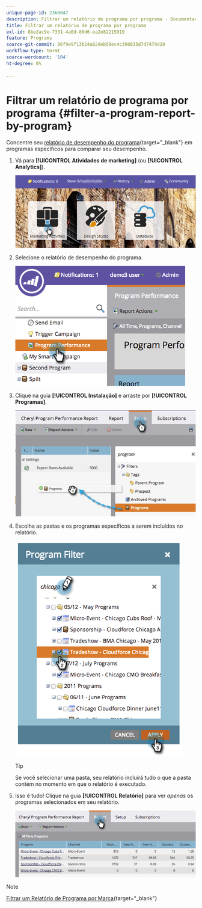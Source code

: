 ```yaml
---
unique-page-id: 2360047
description: Filtrar um relatório de programa por programa - Documentação do Marketo - Documentação do produto
title: Filtrar um relatório de programa por programa
exl-id: 8be2ac9e-7331-4a0d-80d6-ea2e82215919
feature: Programs
source-git-commit: 86f9e9f13b24a82deb50ec4c398035d7d7479d20
workflow-type: tm+mt
source-wordcount: '104'
ht-degree: 0%

---
```


# Filtrar um relatório de programa por programa {#filter-a-program-report-by-program}

Concentre seu [relatório de desempenho do programa](/help/marketo/product-docs/core-marketo-concepts/programs/program-performance-report/create-a-program-performance-report.md){target="_blank"} em programas específicos para comparar seu desempenho.

1. Vá para **[!UICONTROL Atividades de marketing]** (ou **[!UICONTROL Analytics]**).

   ![](assets/login-marketing-activities-3.png)

1. Selecione o relatório de desempenho do programa.

   ![](assets/image2014-9-23-16-3a4-3a4.png)

1. Clique na guia **[!UICONTROL Instalação]** e arraste por **[!UICONTROL Programas]**.

   ![](assets/prospect3.jpg)

1. Escolha as pastas e os programas específicos a serem incluídos no relatório.

   ![](assets/image2014-9-23-16-3a5-3a5.png)

   >[!TIP]
   >
   >Se você selecionar uma pasta, seu relatório incluirá tudo o que a pasta contém no momento em que o relatório é executado.

1. Isso é tudo! Clique na guia **[!UICONTROL Relatório]** para ver _apenas_ os programas selecionados em seu relatório.

   ![](assets/image2014-9-23-16-3a5-3a41.png)

>[!NOTE]
>
>[Filtrar um Relatório de Programa por Marca](/help/marketo/product-docs/core-marketo-concepts/programs/program-performance-report/filter-a-program-report-by-tag.md){target="_blank"}
